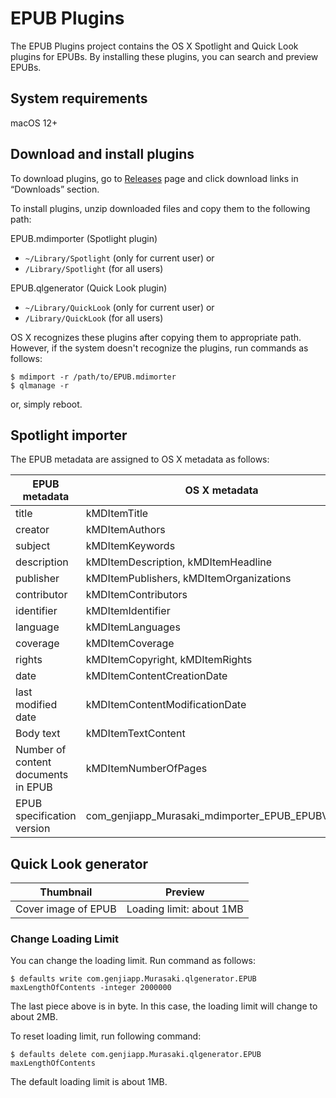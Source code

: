 # EPUB Plugins

The EPUB Plugins project contains the OS X Spotlight and Quick Look plugins for EPUBs. By installing these plugins, you can search and preview EPUBs.

## System requirements

macOS 12+

## Download and install plugins

To download plugins, go to [Releases](https://github.com/GenjiApp/EPUB-Plugins/releases) page and click download links in “Downloads” section.

To install plugins, unzip downloaded files and copy them to the following path:

EPUB.mdimporter (Spotlight plugin)

- `~/Library/Spotlight` (only for current user) or
- `/Library/Spotlight` (for all users)

EPUB.qlgenerator (Quick Look plugin)

- `~/Library/QuickLook` (only for current user) or
- `/Library/QuickLook` (for all users)

OS X recognizes these plugins after copying them to appropriate path. However, if the system doesn't recognize the plugins, run commands as follows:

```
$ mdimport -r /path/to/EPUB.mdimorter
$ qlmanage -r
```

or, simply reboot.

## Spotlight importer

The EPUB metadata are assigned to OS X metadata as follows:

| EPUB metadata | OS X metadata   |
| ------------- | --------------- |
| title         | kMDItemTitle    |
| creator       | kMDItemAuthors  |
| subject       | kMDItemKeywords |
| description   | kMDItemDescription, kMDItemHeadline |
| publisher     | kMDItemPublishers, kMDItemOrganizations |
| contributor   | kMDItemContributors |
| identifier    | kMDItemIdentifier |
| language      | kMDItemLanguages |
| coverage      | kMDItemCoverage |
| rights        | kMDItemCopyright, kMDItemRights |
| date          | kMDItemContentCreationDate |
| last modified date | kMDItemContentModificationDate |
| Body text     | kMDItemTextContent |
| Number of content documents in EPUB | kMDItemNumberOfPages |
| EPUB specification version | com_genjiapp_Murasaki_mdimporter_EPUB_EPUBVersion |

## Quick Look generator

| Thumbnail | Preview |
| --------- | ------- |
| Cover image of EPUB | Loading limit: about 1MB

### Change Loading Limit

You can change the loading limit. Run command as follows:

```
$ defaults write com.genjiapp.Murasaki.qlgenerator.EPUB maxLengthOfContents -integer 2000000
```

The last piece above is in byte. In this case, the loading limit will change to about 2MB.

To reset loading limit, run following command:

```
$ defaults delete com.genjiapp.Murasaki.qlgenerator.EPUB maxLengthOfContents
```

The default loading limit is about 1MB.